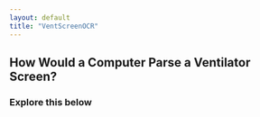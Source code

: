 ```yaml
---
layout: default
title: "VentScreenOCR"
---
```

<h2>How Would a Computer Parse a Ventilator Screen?</h2>

<h3>Explore this below</h3>
